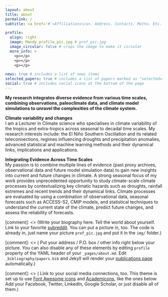 ```yaml
---
layout: about
title: about
permalink: /
subtitle: <a href='#'>Affiliations</a>. Address. Contacts. Motto. Etc.

profile:
  align: right
  image: Mandy_profile_pic.jpg # prof_pic.jpg
  image_circular: false # crops the image to make it circular
  more_info: >
    <p></p>
    <p></p>
    <p></p>

news: true # includes a list of news items
selected_papers: true # includes a list of papers marked as "selected={true}"
social: true # includes social icons at the bottom of the page
---
```

**My research integrates diverse evidence from various time scales, combining observations, paleoclimate data, and climate model simulations to unravel the complexities of the climate system.**

**Climate variability and changes**    
I am a Lecturer in Climate science who specialises in climate variability of the tropics and extra-tropics across seasonal to decadal time scales. My research interests include: the El Niño Southern Oscillation and its related teleconnections, regimes influencing droughts and precipitation anomalies, advanced statistical and machine learning methods and their dynamical links, implications and applications.

**Integrating Evidence Across Time Scales**                                          
My passion is to combine multiple lines of evidence (past proxy archives, observational data and future model simulation data) to gain new insights into current and future changes in climate. A strong seasonal focus of my work provides unprecedented opportunity to study climate-scale climate processes by contextualizing key climatic hazards such as droughts, rainfall extremes and recent trends and their dynamical links. Climate processes are evaluated by using a combination of observational data, seasonal forecasts such as ACCESS-S2, CMIP models, and statistical techniques to understand the current state of the climate, predict future changes, and assess the reliability of forecasts. 



[comment]: <> (Write your biography here. Tell the world about yourself. Link to your favorite [subreddit](http://reddit.com). You can put a picture in, too. The code is already in, just name your picture `prof_pic.jpg` and put it in the `img/` folder.)

[comment]: <> ( Put your address / P.O. box / other info right below your picture. You can also disable any of these elements by editing `profile` property of the YAML header of your `_pages/about.md`. Edit `_bibliography/papers.bib` and Jekyll will render your [publications page](/al-folio/publications/) automatically.)

[comment]: <> ( Link to your social media connections, too. This theme is set up to use [Font Awesome icons](https://fontawesome.com/) and [Academicons](https://jpswalsh.github.io/academicons/), like the ones below. Add your Facebook, Twitter, LinkedIn, Google Scholar, or just disable all of them.)
